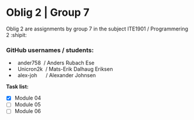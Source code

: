 # Oblig 2 | Group 7
Oblig 2 are assignments by group 7 in the subject ITE1901 / Programmering 2 :shipit:

<h3>GitHub usernames / students:</h3>
<ul>
    <li>&nbsp; ander758 &nbsp;/ Anders Rubach Ese</li>
    <li>&nbsp; Unicron2k &nbsp;/ Mats-Erik Dalhaug Eriksen</li>
    <li>&nbsp; alex-joh &nbsp;&nbsp;&nbsp;&nbsp; / Alexander Johnsen</li>
</ul>


**Task list:**
 - [x] Module 04
 - [ ] Module 05
 - [ ] Module 06
